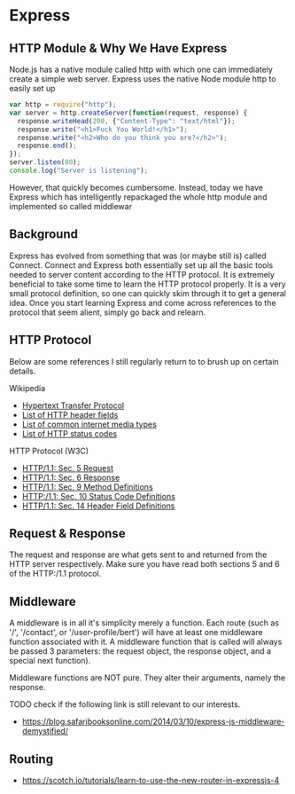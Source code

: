 # Express

## HTTP Module & Why We Have Express

Node.js has a native module called http with which one can immediately create a
simple web server. Express uses the native Node module http to easily set up 

```js
var http = require("http");
var server = http.createServer(function(request, response) {
  response.writeHead(200, {"Content-Type": "text/html"});
  response.write("<h1>Fuck You World!</h1>");
  response.write("<h2>Who do you think you are?</h2>");
  response.end();
});
server.listen(80);
console.log("Server is listening");
```

However, that quickly becomes cumbersome. Instead, today we have Express which
has intelligently repackaged the whole http module and implemented so called
middlewar

## Background

Express has evolved from something that was (or maybe still is) called Connect.
Connect and Express both essentially set up all the basic tools needed to
server content according to the HTTP protocol. It is extremely beneficial to
take some time to learn the HTTP protocol properly. It is a very small protocol
definition, so one can quickly skim through it to get a general idea. Once you
start learning Express and come across references to the protocol that seem
alient, simply go back and relearn.

## HTTP Protocol

Below are some references I still regularly return to to brush up on certain
details.

Wikipedia

+ [Hypertext Transfer Protocol](https://en.wikipedia.org/wiki/Hypertext_Transfer_Protocol)
+ [List of HTTP header fields](https://en.wikipedia.org/wiki/List_of_HTTP_header_fields)
+ [List of common internet media types](https://en.wikipedia.org/wiki/Internet_media_type#List_of_common_media_types)
+ [List of HTTP status codes](https://en.wikipedia.org/wiki/List_of_HTTP_status_codes)

HTTP Protocol (W3C)

+ [HTTP/1.1: Sec. 5 Request](https://www.w3.org/Protocols/rfc2616/rfc2616-sec5.html)
+ [HTTP/1.1: Sec. 6 Response](https://www.w3.org/Protocols/rfc2616/rfc2616-sec6.html)
+ [HTTP/1.1: Sec. 9 Method Definitions](https://www.w3.org/Protocols/rfc2616/rfc2616-sec6.htmlhttp://www.w3.org/Protocols/rfc2616/rfc2616-sec9.html)
+ [HTTP:/1.1: Sec. 10 Status Code Definitions](https://www.w3.org/Protocols/rfc2616/rfc2616-sec10.html)
+ [HTTP/1.1: Sec. 14 Header Field Definitions](https://www.w3.org/Protocols/rfc2616/rfc2616-sec14.html)

## Request & Response

The request and response are what gets sent to and returned from the HTTP
server respectively. Make sure you have read both sections 5 and 6 of the
HTTP:/1.1 protocol.

## Middleware

A middleware is in all it's simplicity merely a function. Each route (such as
'/', '/contact', or '/user-profile/bert') will have at least one middleware
function associated with it. A middleware function that is called will always
be passed 3 parameters: the request object, the response object, and a special
next function).

Middleware functions are NOT pure. They alter their arguments, namely the
response.

TODO check if the following link is still relevant to our interests.

+ <https://blog.safaribooksonline.com/2014/03/10/express-js-middleware-demystified/>

## Routing

+ <https://scotch.io/tutorials/learn-to-use-the-new-router-in-expressjs-4>
